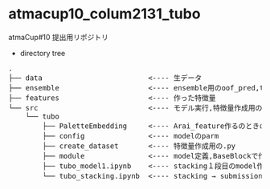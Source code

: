 # atmacup10_colum2131_tubo
atmaCup#10 提出用リポジトリ

- directory tree
<pre>
.
├── data                         <---- 生データ
├── ensemble                     <---- ensemble用のoof_pred,test_pred
├── features                     <---- 作った特徴量
└── src                          <---- モデル実行,特徴量作成用の.ipynb,.py
    └── tubo
        ├── PaletteEmbedding     <---- Arai_feature作るのときのmodelの履歴
        ├── config               <---- modelのparm
        ├── create_dataset       <---- 特徴量作成用の.py
        ├── module               <---- model定義,BaseBlockで作った特徴量作成module
        ├── tubo_model1.ipynb    <---- stacking１段目のmodel作成(特徴量作成もこのファイルでできる）
        └── tubo_stacking.ipynb  <---- stacking → submission.csv作成
</pre>

